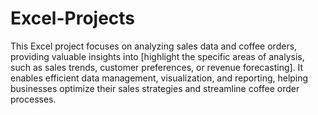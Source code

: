 # Excel-Projects
This Excel project focuses on analyzing sales data and coffee orders, providing valuable insights into [highlight the specific areas of analysis, such as sales trends, customer preferences, or revenue forecasting]. It enables efficient data management, visualization, and reporting, helping businesses optimize their sales strategies and streamline coffee order processes.

